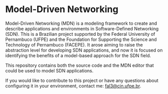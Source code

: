 Model-Driven Networking
===


Model-Driven Networking (MDN) is a modeling framework to create and describe applications and environments in Software-Defined Networking (SDN). This is a Brazilian project supported by the Federal University of Pernambuco (UFPE) and the Foundation for Supporting the Science and Technology of Pernambuco (FACEPE). It arose aiming to raise the abstraction level for developing SDN applications, and now it is focused on identifying the benefits of a model-based approach for the SDN field.

This repository contains both the source code and the MDN editor that could be used to model SDN applications.

If you would like to contribute to this project or have any questions about configuring it in your environment, contact me: fal3@cin.ufpe.br.
